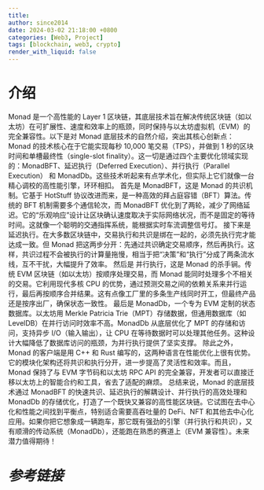 ```yaml
---
title: 
author: since2014
date: 2024-03-02 21:18:00 +0800
categories: [Web3, Project]
tags: [blockchain, web3, crypto]
render_with_liquid: false
---
```


# 介绍

Monad 是一个高性能的 Layer 1 区块链，其底层技术旨在解决传统区块链（如以太坊）在可扩展性、速度和效率上的瓶颈，同时保持与以太坊虚拟机（EVM）的完全兼容性。以下是对 Monad 底层技术的自然介绍，突出其核心创新点：
Monad 的技术核心在于它能实现每秒 10,000 笔交易（TPS），并做到 1 秒的区块时间和单槽最终性（single-slot finality）。这一切是通过四个主要优化领域实现的：MonadBFT、延迟执行（Deferred Execution）、并行执行（Parallel Execution） 和 MonadDb。这些技术听起来有点学术化，但实际上它们就像一台精心调校的高性能引擎，环环相扣。
首先是 MonadBFT，这是 Monad 的共识机制。它基于 HotStuff 协议改进而来，是一种高效的拜占庭容错（BFT）算法。传统的 BFT 机制需要多个通信轮次，而 MonadBFT 优化到了两轮，减少了网络延迟。它的“乐观响应”设计让区块确认速度取决于实际网络状况，而不是固定的等待时间。这就像一个聪明的交通指挥系统，能根据实时车流调整信号灯。
接下来是 延迟执行。在大多数区块链中，交易执行和共识是绑在一起的，必须先执行完才能达成一致。但 Monad 把这两步分开：先通过共识确定交易顺序，然后再执行。这样，共识过程不会被执行的计算量拖慢，相当于把“决策”和“执行”分成了两条流水线，互不干扰，大幅提升了效率。
然后是 并行执行，这是 Monad 的杀手锏。传统 EVM 区块链（如以太坊）按顺序处理交易，而 Monad 能同时处理多个不相关的交易。它利用现代多核 CPU 的优势，通过预测交易之间的依赖关系来并行运行，最后再按顺序合并结果。这有点像工厂里的多条生产线同时开工，但最终产品还是按序出厂，确保状态一致性。
最后是 MonadDb，一个专为 EVM 定制的状态数据库。以太坊用 Merkle Patricia Trie（MPT）存储数据，但通用数据库（如 LevelDB）在并行访问时效率不高。MonadDb 从底层优化了 MPT 的存储和访问，支持异步 I/O（输入输出），让 CPU 在等待数据时可以处理其他任务。这种设计大幅降低了数据库访问的瓶颈，为并行执行提供了坚实支撑。
除此之外，Monad 的客户端是用 C++ 和 Rust 编写的，这两种语言在性能优化上很有优势。它的模块化架构还将共识和执行分开，进一步提高了灵活性和效率。而且，Monad 保持了与 EVM 字节码和以太坊 RPC API 的完全兼容，开发者可以直接迁移以太坊上的智能合约和工具，省去了适配的麻烦。
总结来说，Monad 的底层技术通过 MonadBFT 的快速共识、延迟执行的解耦设计、并行执行的高效处理和 MonadDb 的存储优化，打造了一个既快又兼容的高性能区块链。它试图在去中心化和性能之间找到平衡点，特别适合需要高吞吐量的 DeFi、NFT 和其他去中心化应用。如果你把它想象成一辆跑车，那它既有强劲的引擎（并行执行和共识），又有顺滑的传动系统（MonadDb），还能跑在熟悉的赛道上（EVM 兼容性）。未来潜力值得期待！


# *参考链接*

